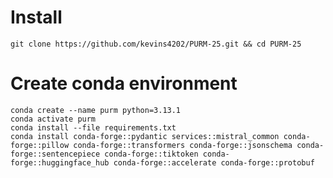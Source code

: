 # Install
`git clone https://github.com/kevins4202/PURM-25.git && cd PURM-25`

# Create conda environment
```
conda create --name purm python=3.13.1
conda activate purm
conda install --file requirements.txt 
conda install conda-forge::pydantic services::mistral_common conda-forge::pillow conda-forge::transformers conda-forge::jsonschema conda-forge::sentencepiece conda-forge::tiktoken conda-forge::huggingface_hub conda-forge::accelerate conda-forge::protobuf
```